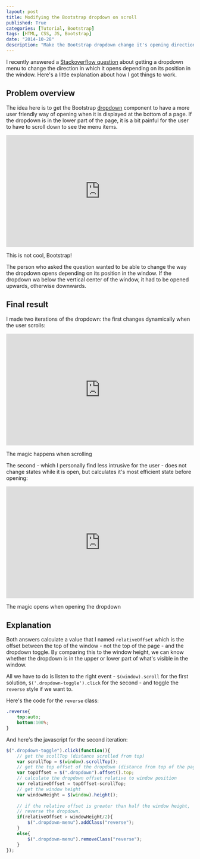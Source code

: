 ```yaml
---
layout: post
title: Modifying the Bootstrap dropdown on scroll
published: True
categories: [Tutorial, Bootstrap]
tags: [HTML, CSS, JS, Bootstrap]
date: "2014-10-28"
description: "Make the Bootstrap dropdown change it's opening direction on scroll"
---
```


<p class="message">
	I recently answered a <a href="http://stackoverflow.com/a/26590613/3465375">Stackoverflow question</a> about getting a dropdown menu to change the direction in which it opens depending on its position in the window. Here's a little explanation about how I got things to work.
</p>

## Problem overview

The idea here is to get the Bootstrap [dropdown](http://getbootstrap.com/components/#dropdowns) component to have a more user friendly way of opening when it is displayed at the bottom of a page. If the dropdown is in the lower part of the page, it is a bit painful for the user to have to scroll down to see the menu items.

<iframe width="100%" height="300" src="http://jsfiddle.net/SirCelsius/2uyh4j3w/12/embedded/" allowfullscreen="allowfullscreen" frameborder="0"></iframe>
<p class="description">This is not cool, Bootstrap!</p>

The person who asked the question wanted to be able to change the way the dropdown opens depending on its position in the window. If the dropdown wa below the vertical center of the window, it had to be opened upwards, otherwise downwards.

## Final result

I made two iterations of the dropdown: the first changes dynamically when the user scrolls:

<iframe width="100%" height="300" src="http://jsfiddle.net/SirCelsius/2uyh4j3w/10/embedded/" allowfullscreen="allowfullscreen" frameborder="0"></iframe>
<p class="description">The magic happens when scrolling</p>

The second - which I personally find less intrusive for the user - does not change states while it is open, but calculates it's most efficient state before opening:

<iframe width="100%" height="300" src="http://jsfiddle.net/SirCelsius/2uyh4j3w/11/embedded/" allowfullscreen="allowfullscreen" frameborder="0"></iframe>
<p class="description">The magic opens when opening the dropdown</p>

## Explanation

Both answers calculate a value that I named `relativeOffset` which is the offset between the top of the window - not the top of the page - and the dropdown toggle. By comparing this to the window height, we can know whether the dropdown is in the upper or lower part of what's visible in the window.

All we have to do is listen to the right event - `$(window).scroll` for the first solution, `$('.dropdown-toggle').click` for the second - and toggle the `reverse` style if we want to.

Here's the code for the `reverse` class:

```` css
.reverse{
	top:auto;
	bottom:100%;
}
````

And here's the javascript for the second iteration:

```` javascript
$(".dropdown-toggle").click(function(){
    // get the scollTop (distance scrolled from top)
    var scrollTop = $(window).scrollTop();
    // get the top offset of the dropdown (distance from top of the page)
    var topOffset = $(".dropdown").offset().top;
    // calculate the dropdown offset relative to window position
    var relativeOffset = topOffset-scrollTop;
    // get the window height
    var windowHeight = $(window).height();
    
    // if the relative offset is greater than half the window height,
    // reverse the dropdown.
    if(relativeOffset > windowHeight/2){
        $(".dropdown-menu").addClass("reverse");
    }
    else{
        $(".dropdown-menu").removeClass("reverse");
    }
});
````